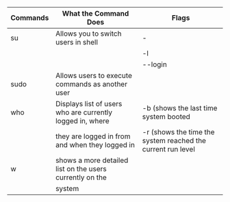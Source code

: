 |      Commands             |           What the Command Does                            |                            Flags                           |
|---------------------------|------------------------------------------------------------|------------------------------------------------------------|
|       su                  |        Allows you to switch users in shell                 |                          -                                 |
|                           |                                                            |                          -l                                |
|                           |                                                            |                          --login                           |
|       sudo                | Allows users to execute commands as another user           |                                                            |
|       who                 | Displays list of users who are currently logged in, where  |               -b (shows the last time system booted        |                    
|                           | they are logged in from and when they logged in            |-r (shows the time the system reached the current run level |
|       w                   | shows a more detailed list on the users currently on the   |                                                            |
|                           | system                                                     |                                                            |

